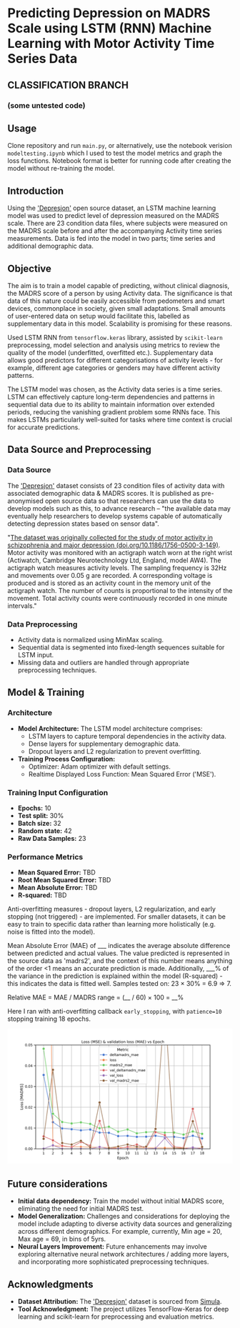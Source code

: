 # Predicting Depression on MADRS Scale using LSTM (RNN) Machine Learning with Motor Activity Time Series Data
## CLASSIFICATION BRANCH
### (some untested code)
## Usage
Clone repository and run `main.py`, or alternatively, use the notebook verision `modeltesting.ipynb` which I used to 
test the model metrics and graph the loss functions. Notebook format is better for running code after creating the model
without re-training the model.

## Introduction
Using the ['Depresjon'](https://datasets.simula.no/depresjon/) open source dataset, an LSTM machine learning model was 
used to predict level of depression measured on the MADRS scale. There are 23 condition data files, where subjects were 
measured on the MADRS scale before and after the accompanying Activity time series measurements. Data is fed into the model
in two parts; time series and additional demographic data.

## Objective
The aim is to train a model capable of predicting, without clinical diagnosis, the MADRS score of a person by using
Activity data. The significance is that data of this nature could be easily accessible from pedometers and smart devices,
commonplace in society, given small adaptations. Small amounts of user-entered data on setup would facilitate this, 
labelled as supplementary data in this model. Scalability is promising for these reasons.

Used LSTM RNN from `tensorflow.keras` library, assisted by `scikit-learn` preprocessing, model selection and analysis 
using metrics to review the quality of the model (underfitted, overfitted etc.). Supplementary data allows good 
predictors for different categorisations of activity levels - for example, different age categories or genders may 
have different activity patterns.

The LSTM model was chosen, as the Activity data series is a time series.
LSTM can effectively capture long-term dependencies and patterns in sequential data due to its ability to maintain 
information over extended periods, reducing the vanishing gradient problem some RNNs face. This makes 
LSTMs particularly well-suited for tasks where time context is crucial for accurate predictions.

## Data Source and Preprocessing
### Data Source
The ['Depresjon'](https://datasets.simula.no/depresjon/) dataset consists of 23 condition files of activity data with associated demographic data & MADRS scores. It is published 
as pre-anonymised open source data so that researchers can use the data to develop models such as this, to advance research &ndash; 
"the available data may eventually help researchers to develop systems capable of automatically detecting depression 
states based on sensor data".

"[The dataset was originally collected for the study of motor activity in schizophrenia and major depression (doi.org/10.1186/1756-0500-3-149)](https://bmcresnotes.biomedcentral.com/articles/10.1186/1756-0500-3-149). Motor activity was monitored with an actigraph watch worn at the right wrist (Actiwatch, Cambridge Neurotechnology Ltd, England, model AW4). The actigraph watch measures activity levels. The sampling frequency is 32Hz and movements over 0.05 g are recorded. A corresponding voltage is produced and is stored as an activity count in the memory unit of the actigraph watch. The number of counts is proportional to the intensity of the movement. Total activity counts were continuously recorded in one minute intervals."

### Data Preprocessing
  - Activity data is normalized using MinMax scaling.
  - Sequential data is segmented into fixed-length sequences suitable for LSTM input.
  - Missing data and outliers are handled through appropriate preprocessing techniques.


## Model & Training
### Architecture
- **Model Architecture:** The LSTM model architecture comprises:
  - LSTM layers to capture temporal dependencies in the activity data.
  - Dense layers for supplementary demographic data.
  - Dropout layers and L2 regularization to prevent overfitting.
- **Training Process Configuration:** 
  - Optimizer: Adam optimizer with default settings.
  - Realtime Displayed Loss Function: Mean Squared Error ('MSE').

### Training Input Configuration
- **Epochs:** 10
- **Test split:** 30%
- **Batch size:** 32
- **Random state:** 42
- **Raw Data Samples:** 23

### Performance Metrics
- **Mean Squared Error:** TBD
- **Root Mean Squared Error:** TBD
- **Mean Absolute Error:** TBD
- **R-squared:** TBD

Anti-overfitting measures - dropout layers, L2 regularization, and early stopping (not triggered) - are implemented. 
For smaller datasets, it can be easy to train to specific data rather than learning more holistically (e.g. noise 
is fitted into the model).

Mean Absolute Error (MAE) of ___ indicates the average absolute difference between predicted and actual values.
The value predicted is represented in the source data as 'madrs2', and the context of this number means anything of the 
order <1 means an accurate prediction is made. Additionally, ___% of the variance in the prediction is explained within
the model (R-squared) - this indicates the data is fitted well. Samples tested on: 23 × 30% = 6.9 => 7.

Relative MAE = MAE / MADRS range = (__ / 60) × 100 = __%

Here I ran with anti-overfitting callback `early_stopping`, with `patience=10` 
stopping training 18 epochs.

![Model losses image](results/all_losses.png)

## Future considerations
- **Initial data dependency:** Train the model without initial MADRS score, eliminating the need for initial MADRS test.
- **Model Generalization:** Challenges and considerations for deploying the model include adapting to diverse activity data sources and generalizing across different demographics. For example, currently, Min age = 20, Max age = 69, in bins of 5yrs.
- **Neural Layers Improvement:** Future enhancements may involve exploring alternative neural network architectures / adding more layers, and incorporating more sophisticated preprocessing techniques.

## Acknowledgments
- **Dataset Attribution:** The ['Depresjon'](https://datasets.simula.no/depresjon/) dataset is sourced from [Simula](https://datasets.simula.no/).
- **Tool Acknowledgment:** The project utilizes TensorFlow-Keras for deep learning and scikit-learn for preprocessing and evaluation metrics.
